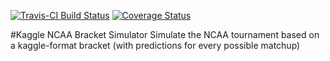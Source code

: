 [![Travis-CI Build Status](https://travis-ci.org/zachmayer/kaggleNCAA.png?branch=master)](https://travis-ci.org/zachmayer/kaggleNCAA)
[![Coverage Status](https://coveralls.io/repos/zachmayer/kaggleNCAA/badge.svg?branch=master)](https://coveralls.io/r/zachmayer/kaggleNCAA?branch=master)

#Kaggle NCAA Bracket Simulator
Simulate the NCAA tournament based on a kaggle-format bracket (with predictions for every possible matchup)
